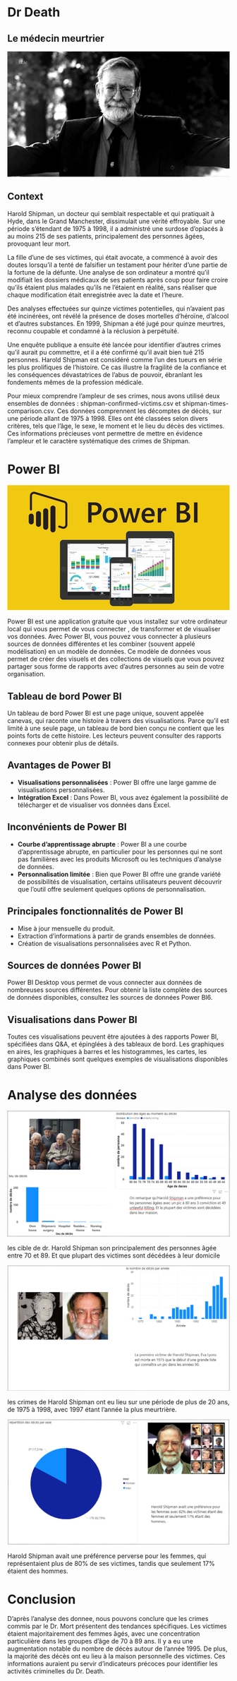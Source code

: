 # Dr Death
## Le médecin meurtrier

![alt text](<image/Harold Shipman.jpg>)

## Context
Harold Shipman, un docteur qui semblait respectable et qui pratiquait à Hyde, dans le Grand Manchester, dissimulait une vérité effroyable. Sur une période s’étendant de 1975 à 1998, il a administré une surdose d’opiacés à au moins 215 de ses patients, principalement des personnes âgées, provoquant leur mort.

La fille d’une de ses victimes, qui était avocate, a commencé à avoir des doutes lorsqu’il a tenté de falsifier un testament pour hériter d’une partie de la fortune de la défunte. Une analyse de son ordinateur a montré qu’il modifiait les dossiers médicaux de ses patients après coup pour faire croire qu’ils étaient plus malades qu’ils ne l’étaient en réalité, sans réaliser que chaque modification était enregistrée avec la date et l’heure.

Des analyses effectuées sur quinze victimes potentielles, qui n’avaient pas été incinérées, ont révélé la présence de doses mortelles d’héroïne, d’alcool et d’autres substances. En 1999, Shipman a été jugé pour quinze meurtres, reconnu coupable et condamné à la réclusion à perpétuité.

Une enquête publique a ensuite été lancée pour identifier d’autres crimes qu’il aurait pu commettre, et il a été confirmé qu’il avait bien tué 215 personnes. Harold Shipman est considéré comme l’un des tueurs en série les plus prolifiques de l’histoire. Ce cas illustre la fragilité de la confiance et les conséquences dévastatrices de l’abus de pouvoir, ébranlant les fondements mêmes de la profession médicale.

Pour mieux comprendre l’ampleur de ses crimes, nous avons utilisé deux ensembles de données : shipman-confirmed-victims.csv et shipman-times-comparison.csv. Ces données comprennent les décomptes de décès, sur une période allant de 1975 à 1998. Elles ont été classées selon divers critères, tels que l’âge, le sexe, le moment et le lieu du décès des victimes. Ces informations précieuses vont permettre de mettre en évidence l’ampleur et le caractère systématique des crimes de Shipman.

# Power BI 

![alt text](<image/power-BI.png>)

Power BI est une application gratuite que vous installez sur votre ordinateur local qui vous permet de vous connecter , de transformer et de visualiser vos données. Avec Power BI, vous pouvez vous connecter à plusieurs sources de données différentes et les combiner (souvent appelé modélisation) en un modèle de données. Ce modèle de données vous permet de créer des visuels et des collections de visuels que vous pouvez partager sous forme de rapports avec d’autres personnes au sein de votre organisation.

## Tableau de bord Power BI

Un tableau de bord Power BI est une page unique, souvent appelée canevas, qui raconte une histoire à travers des visualisations. Parce qu’il est limité à une seule page, un tableau de bord bien conçu ne contient que les points forts de cette histoire. Les lecteurs peuvent consulter des rapports connexes pour obtenir plus de détails.

## Avantages de Power BI

- **Visualisations personnalisées** : Power BI offre une large gamme de visualisations personnalisées.
- **Intégration Excel** : Dans Power BI, vous avez également la possibilité de télécharger et de visualiser vos données dans Excel.

## Inconvénients de Power BI

- **Courbe d’apprentissage abrupte** : Power BI a une courbe d’apprentissage abrupte, en particulier pour les personnes qui ne sont pas familières avec les produits Microsoft ou les techniques d’analyse de données.
- **Personnalisation limitée** : Bien que Power BI offre une grande variété de possibilités de visualisation, certains utilisateurs peuvent découvrir que l’outil offre seulement quelques options de personnalisation.

## Principales fonctionnalités de Power BI

- Mise à jour mensuelle du produit.
- Extraction d’informations à partir de grands ensembles de données.
- Création de visualisations personnalisées avec R et Python.

## Sources de données Power BI

Power BI Desktop vous permet de vous connecter aux données de nombreuses sources différentes. Pour obtenir la liste complète des sources de données disponibles, consultez les sources de données Power BI6.

## Visualisations dans Power BI

Toutes ces visualisations peuvent être ajoutées à des rapports Power BI, spécifiées dans Q&A, et épinglées à des tableaux de bord. Les graphiques en aires, les graphiques à barres et les histogrammes, les cartes, les graphiques combinés sont quelques exemples de visualisations disponibles dans Power BI.

# Analyse des données

![alt text](<image/distribution des âges au moment du décè.png>)

les cible de dr. Harold Shipman son principalement des personnes âgée entre 70 et 89. Et que plupart des victimes sont décédées à leur domicile

![alt text](<image/le nombre de décès par anné.png>)

les crimes de Harold Shipman ont eu lieu sur une période de plus de 20 ans, de 1975 à 1998, avec 1997 étant l’année la plus meurtrière.

![alt text](<image/répartition des décès par sex.png>)

Harold Shipman avait une préférence perverse pour les femmes, qui représentaient plus de 80% de ses victimes, tandis que seulement 17% étaient des hommes.

# Conclusion

D’après l’analyse des donnee, nous pouvons conclure que les crimes commis par le Dr. Mort présentent des tendances spécifiques. Les victimes étaient majoritairement des femmes âgés, avec une concentration particulière dans les groupes d’âge de 70 à 89 ans. Il y a eu une augmentation notable du nombre de décès autour de l’année 1995. De plus, la majorité des décès ont eu lieu à la maison personnelle des victimes. Ces informations auraient pu servir d’indicateurs précoces pour identifier les activités criminelles du Dr. Death.
